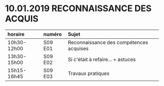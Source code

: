 # 10.01.2019 RECONNAISSANCE DES ACQUIS

| horaire | numéro | Sujet |
| :------ | :----- | :---- |
| 10h30-12h00 | S09 E01 | Reconnaissance des compétences acquises |
| 13h30-15h00 | S09 E02 | Si c'était à refaire... + astuces |
| 15h15-16h45 | S09 E03 | Travaux pratiques |
